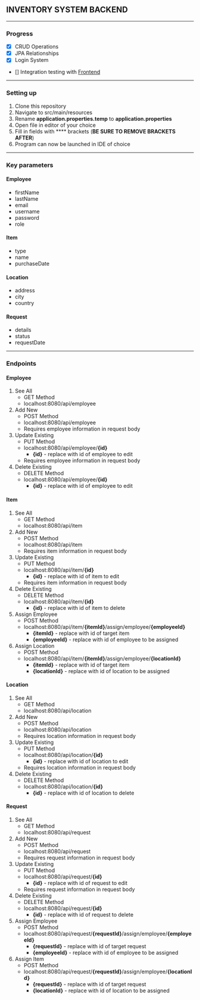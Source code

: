 ## INVENTORY SYSTEM BACKEND

***

### Progress
- [x] CRUD Operations
- [x] JPA Relationships
- [x] Login System
- [] Integration testing with [Frontend](https://github.com/Mac-Peralta/inventory-react-ui)

***  

### Setting up
1. Clone this repository
2. Navigate to src/main/resources
3. Rename **application.properties.temp** to **application.properties**
4. Open file in editor of your choice
5. Fill in fields with **** brackets (**BE SURE TO REMOVE BRACKETS AFTER**)
6. Program can now be launched in IDE of choice

***

### Key parameters

#### Employee
* firstName
* lastName
* email
* username
* password
* role

#### Item
* type
* name
* purchaseDate

#### Location
* address
* city
* country

#### Request
* details
* status
* requestDate

***

### Endpoints 

#### Employee
1. See All
    * GET Method
    * localhost:8080/api/employee
2. Add New
    * POST Method
    * localhost:8080/api/employee
    * Requires employee information in request body
3. Update Existing
    * PUT Method
    * localhost:8080/api/employee/**{id}**
        * **{id}** - replace with id of employee to edit
    * Requires employee information in request body
4. Delete Existing
    * DELETE Method
    * localhost:8080/api/employee/**{id}**
        * **{id}** - replace with id of employee to edit

#### Item
1. See All
    * GET Method
    * localhost:8080/api/item
2. Add New
    * POST Method
    * localhost:8080/api/item
    * Requires item information in request body
3. Update Existing
    * PUT Method
    * localhost:8080/api/item/**{id}**
        * **{id}** - replace with id of item to edit
    * Requires item information in request body
4. Delete Existing
    * DELETE Method
    * localhost:8080/api/item/**{id}**
        * **{id}** - replace with id of item to delete
5. Assign Employee
    * POST Method
    * localhost:8080/api/item/**{itemId}**/assign/employee/**{employeeId}**
        * **{itemId}** - replace with id of target item
        * **{employeeId}** - replace with id of employee to be assigned
6. Assign Location
    * POST Method
    * localhost:8080/api/item/**{itemId}**/assign/employee/**{locationId}**
        * **{itemId}** - replace with id of target item
        * **{locationId}** - replace with id of location to be assigned

#### Location
1. See All
    * GET Method
    * localhost:8080/api/location
2. Add New
    * POST Method
    * localhost:8080/api/location
    * Requires location information in request body
3. Update Existing
    * PUT Method
    * localhost:8080/api/location/**{id}**
        * **{id}** - replace with id of location to edit
    * Requires location information in request body
4. Delete Existing
    * DELETE Method
    * localhost:8080/api/location/**{id}**
        * **{id}** - replace with id of location to delete

#### Request
1. See All
    * GET Method
    * localhost:8080/api/request
2. Add New
    * POST Method
    * localhost:8080/api/request
    * Requires request information in request body
3. Update Existing
    * PUT Method
    * localhost:8080/api/request/**{id}**
        * **{id}** - replace with id of request to edit
    * Requires request information in request body
4. Delete Existing
    * DELETE Method
    * localhost:8080/api/request/**{id}**
        * **{id}** - replace with id of request to delete
5. Assign Employee
    * POST Method
    * localhost:8080/api/request/**{requestId}**/assign/employee/**{employeeId}**
        * **{requestId}** - replace with id of target request
        * **{employeeId}** - replace with id of employee to be assigned
6. Assign Item
    * POST Method
    * localhost:8080/api/request/**{requestId}**/assign/employee/**{locationId}**
        * **{requestId}** - replace with id of target request
        * **{locationId}** - replace with id of location to be assigned